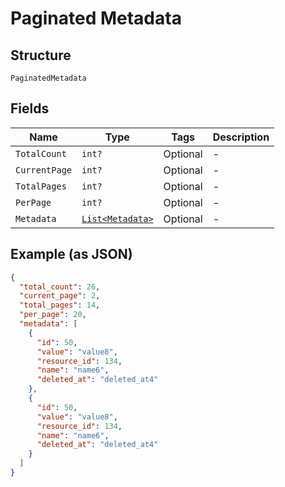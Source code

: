 
# Paginated Metadata

## Structure

`PaginatedMetadata`

## Fields

| Name | Type | Tags | Description |
|  --- | --- | --- | --- |
| `TotalCount` | `int?` | Optional | - |
| `CurrentPage` | `int?` | Optional | - |
| `TotalPages` | `int?` | Optional | - |
| `PerPage` | `int?` | Optional | - |
| `Metadata` | [`List<Metadata>`](../../doc/models/metadata.md) | Optional | - |

## Example (as JSON)

```json
{
  "total_count": 26,
  "current_page": 2,
  "total_pages": 14,
  "per_page": 20,
  "metadata": [
    {
      "id": 50,
      "value": "value8",
      "resource_id": 134,
      "name": "name6",
      "deleted_at": "deleted_at4"
    },
    {
      "id": 50,
      "value": "value8",
      "resource_id": 134,
      "name": "name6",
      "deleted_at": "deleted_at4"
    }
  ]
}
```

